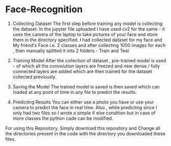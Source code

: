 # Face-Recognition
1. Collecting Dataset
The first step before training any model is collecting the dataset.
In the jupyter file uploaded I have used cv2 for the same - it uses the camera of the laptop to take pictures of your face and store them in the directory specified.
I had collected dataset for my face and My friend's Face i.e. 2 classes and after collecting 1000 images for each , then manually splitted it into 2 folders - Train and Test

2. Training Model
After the collection of dataset , pre-trained model is used - of which all the convolution layers are freezed and new dense / fully connected layers are added which are then trained for the dataset collected previously.

3. Saving the Model
The trained model is saved is then saved which can loaded at any point of time in any file to predict the results.

4. Predicting Results
You can either use a photo you have or use your camera to predict the face in real time.
Also , whlie predicting since I only had two files so I wrote a simple if else condition but in case of more classes the python cade can be modified.

For using this Repository, Simply download this repository and Change all the directories present in the code with the directory you downloaded these files.
